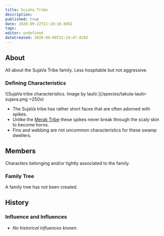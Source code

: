 ```yaml
---
title: SujaVa Tribe
description: 
published: true
date: 2020-09-22T21:10:10.609Z
tags: 
editor: undefined
dateCreated: 2020-09-09T21:19:47.829Z
---
```


## About

All about the SujaVa Tribe family. Less hospitable but not aggressive.

### Defining Characteristics

![SujaVa tribe characteristics. Image by lautir.](/species/takula-lautir-sujava.png =250x)

- The SujaVa tribe has rather short faces that are often adorned with spikes.
- Unlike the [Merak Tribe](/genealogy/merak-tribe/) these spikes never break through the scaly skin to become horns.
- Fins and webbing are not uncommon characteristics for these swamp dwellers.

## Members

Characters belonging and/or tightly associated to the family.

### Family Tree

A family tree has not been created.

## History

### Influence and Influences

- *No historical influences known.*